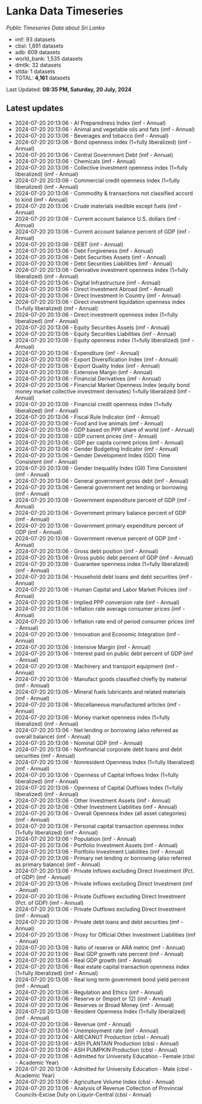 # Lanka Data Timeseries
*Public Timeseries Data about Sri Lanka*

* imf: 93 datasets
* cbsl: 1,891 datasets
* adb: 609 datasets
* world_bank: 1,535 datasets
* dmtlk: 32 datasets
* sltda: 1 datasets
* TOTAL: **4,161** datasets

Last Updated: **08:35 PM, Saturday, 20 July, 2024**

## Latest updates

* 2024-07-20 20:13:06 - AI Preparedness Index (imf - Annual)
* 2024-07-20 20:13:06 - Animal and vegetable oils and fats (imf - Annual)
* 2024-07-20 20:13:06 - Beverages and tobacco (imf - Annual)
* 2024-07-20 20:13:06 - Bond openness index (1=fully liberalized) (imf - Annual)
* 2024-07-20 20:13:06 - Central Government Debt (imf - Annual)
* 2024-07-20 20:13:06 - Chemicals (imf - Annual)
* 2024-07-20 20:13:06 - Collective investment openness index (1=fully liberalized) (imf - Annual)
* 2024-07-20 20:13:06 - Commercial credit openness index (1=fully liberalized) (imf - Annual)
* 2024-07-20 20:13:06 - Commodity & transactions not classified accord to kind (imf - Annual)
* 2024-07-20 20:13:06 - Crude materials inedible except fuels (imf - Annual)
* 2024-07-20 20:13:06 - Current account balance U.S. dollars (imf - Annual)
* 2024-07-20 20:13:06 - Current account balance percent of GDP (imf - Annual)
* 2024-07-20 20:13:06 - DEBT (imf - Annual)
* 2024-07-20 20:13:06 - Debt Forgiveness (imf - Annual)
* 2024-07-20 20:13:06 - Debt Securities Assets (imf - Annual)
* 2024-07-20 20:13:06 - Debt Securities Liabilities (imf - Annual)
* 2024-07-20 20:13:06 - Derivative investment openness index (1=fully liberalized) (imf - Annual)
* 2024-07-20 20:13:06 - Digital Infrastructure (imf - Annual)
* 2024-07-20 20:13:06 - Direct Investment Abroad (imf - Annual)
* 2024-07-20 20:13:06 - Direct Investment In Country (imf - Annual)
* 2024-07-20 20:13:06 - Direct investment liquidation openness index (1=fully liberalized) (imf - Annual)
* 2024-07-20 20:13:06 - Direct investment openness index (1=fully liberalized) (imf - Annual)
* 2024-07-20 20:13:06 - Equity Securities Assets (imf - Annual)
* 2024-07-20 20:13:06 - Equity Securities Liabilities (imf - Annual)
* 2024-07-20 20:13:06 - Equity openness index (1=fully liberalized) (imf - Annual)
* 2024-07-20 20:13:06 - Expenditure (imf - Annual)
* 2024-07-20 20:13:06 - Export Diversification Index (imf - Annual)
* 2024-07-20 20:13:06 - Export Quality Index (imf - Annual)
* 2024-07-20 20:13:06 - Extensive Margin (imf - Annual)
* 2024-07-20 20:13:06 - Financial Derivatives (imf - Annual)
* 2024-07-20 20:13:06 - Financial Market Openness Index (equity bond money market collective investment derivates) 1=fully liberalized (imf - Annual)
* 2024-07-20 20:13:06 - Financial credit openness index (1=fully liberalized) (imf - Annual)
* 2024-07-20 20:13:06 - Fiscal Rule Indicator (imf - Annual)
* 2024-07-20 20:13:06 - Food and live animals (imf - Annual)
* 2024-07-20 20:13:06 - GDP based on PPP share of world (imf - Annual)
* 2024-07-20 20:13:06 - GDP current prices (imf - Annual)
* 2024-07-20 20:13:06 - GDP per capita current prices (imf - Annual)
* 2024-07-20 20:13:06 - Gender Budgeting Indicator (imf - Annual)
* 2024-07-20 20:13:06 - Gender Development Index (GDI) Time Consistent (imf - Annual)
* 2024-07-20 20:13:06 - Gender Inequality Index (GII) Time Consistent (imf - Annual)
* 2024-07-20 20:13:06 - General government gross debt (imf - Annual)
* 2024-07-20 20:13:06 - General government net lending or borrowing (imf - Annual)
* 2024-07-20 20:13:06 - Government expenditure percent of GDP (imf - Annual)
* 2024-07-20 20:13:06 - Government primary balance percent of GDP (imf - Annual)
* 2024-07-20 20:13:06 - Government primary expenditure percent of GDP (imf - Annual)
* 2024-07-20 20:13:06 - Government revenue percent of GDP (imf - Annual)
* 2024-07-20 20:13:06 - Gross debt position (imf - Annual)
* 2024-07-20 20:13:06 - Gross public debt percent of GDP (imf - Annual)
* 2024-07-20 20:13:06 - Guarantee openness index (1=fully liberalized) (imf - Annual)
* 2024-07-20 20:13:06 - Household debt loans and debt securities (imf - Annual)
* 2024-07-20 20:13:06 - Human Capital and Labor Market Policies (imf - Annual)
* 2024-07-20 20:13:06 - Implied PPP conversion rate (imf - Annual)
* 2024-07-20 20:13:06 - Inflation rate average consumer prices (imf - Annual)
* 2024-07-20 20:13:06 - Inflation rate end of period consumer prices (imf - Annual)
* 2024-07-20 20:13:06 - Innovation and Economic Integration (imf - Annual)
* 2024-07-20 20:13:06 - Intensive Margin (imf - Annual)
* 2024-07-20 20:13:06 - Interest paid on public debt percent of GDP (imf - Annual)
* 2024-07-20 20:13:06 - Machinery and transport equipment (imf - Annual)
* 2024-07-20 20:13:06 - Manufact goods classified chiefly by material (imf - Annual)
* 2024-07-20 20:13:06 - Mineral fuels lubricants and related materials (imf - Annual)
* 2024-07-20 20:13:06 - Miscellaneous manufactured articles (imf - Annual)
* 2024-07-20 20:13:06 - Money market openness index (1=fully liberalized) (imf - Annual)
* 2024-07-20 20:13:06 - Net lending or borrowing (also referred as overall balance) (imf - Annual)
* 2024-07-20 20:13:06 - Nominal GDP (imf - Annual)
* 2024-07-20 20:13:06 - Nonfinancial corporate debt loans and debt securities (imf - Annual)
* 2024-07-20 20:13:06 - Nonresident Openness Index (1=fully liberalized) (imf - Annual)
* 2024-07-20 20:13:06 - Openness of Capital Inflows Index (1=fully liberalized) (imf - Annual)
* 2024-07-20 20:13:06 - Openness of Capital Outflows Index (1=fully liberalized) (imf - Annual)
* 2024-07-20 20:13:06 - Other Investment Assets (imf - Annual)
* 2024-07-20 20:13:06 - Other Investment Liabilities (imf - Annual)
* 2024-07-20 20:13:06 - Overall Openness Index (all asset categories) (imf - Annual)
* 2024-07-20 20:13:06 - Personal capital transaction openness index (1=fully liberalized) (imf - Annual)
* 2024-07-20 20:13:06 - Population (imf - Annual)
* 2024-07-20 20:13:06 - Portfolio Investment Assets (imf - Annual)
* 2024-07-20 20:13:06 - Portfolio Investment Liabilities (imf - Annual)
* 2024-07-20 20:13:06 - Primary net lending or borrowing (also referred as primary balance) (imf - Annual)
* 2024-07-20 20:13:06 - Private Inflows excluding Direct Investment (Pct. of GDP) (imf - Annual)
* 2024-07-20 20:13:06 - Private Inflows excluding Direct Investment (imf - Annual)
* 2024-07-20 20:13:06 - Private Outflows excluding Direct Investment (Pct. of GDP) (imf - Annual)
* 2024-07-20 20:13:06 - Private Outflows excluding Direct Investment (imf - Annual)
* 2024-07-20 20:13:06 - Private debt loans and debt securities (imf - Annual)
* 2024-07-20 20:13:06 - Proxy for Official Other Investment Liabilities (imf - Annual)
* 2024-07-20 20:13:06 - Ratio of reserve or ARA metric (imf - Annual)
* 2024-07-20 20:13:06 - Real GDP growth rate percent (imf - Annual)
* 2024-07-20 20:13:06 - Real GDP growth (imf - Annual)
* 2024-07-20 20:13:06 - Real estate capital transaction openness index (1=fully liberalized) (imf - Annual)
* 2024-07-20 20:13:06 - Real long term government bond yield percent (imf - Annual)
* 2024-07-20 20:13:06 - Regulation and Ethics (imf - Annual)
* 2024-07-20 20:13:06 - Reserve or (Import or 12) (imf - Annual)
* 2024-07-20 20:13:06 - Reserves or Broad Money (imf - Annual)
* 2024-07-20 20:13:06 - Resident Openness Index (1=fully liberalized) (imf - Annual)
* 2024-07-20 20:13:06 - Revenue (imf - Annual)
* 2024-07-20 20:13:06 - Unemployment rate (imf - Annual)
* 2024-07-20 20:13:06 - ARECANUT Production (cbsl - Annual)
* 2024-07-20 20:13:06 - ASH PLANTAIN Production (cbsl - Annual)
* 2024-07-20 20:13:06 - ASH PUMPKIN Production (cbsl - Annual)
* 2024-07-20 20:13:06 - Admitted for University Education - Female (cbsl - Academic Year)
* 2024-07-20 20:13:06 - Admitted for University Education - Male (cbsl - Academic Year)
* 2024-07-20 20:13:06 - Agriculture Volume Index (cbsl - Annual)
* 2024-07-20 20:13:06 - Analysis of Revenue Collection of Provincial Councils-Excise Duty on Liquor-Central (cbsl - Annual)